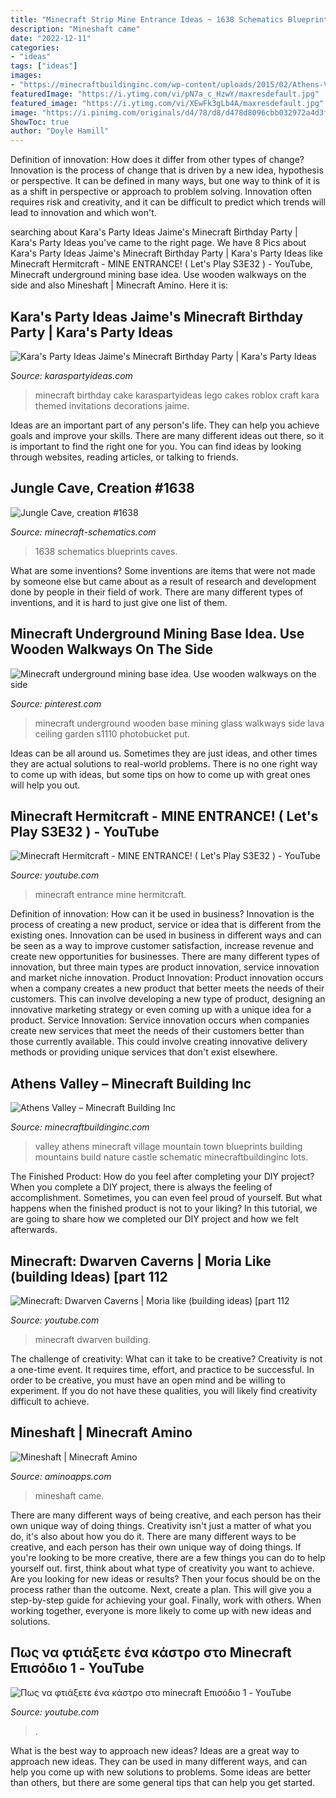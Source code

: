 ```yaml
---
title: "Minecraft Strip Mine Entrance Ideas ~ 1638 Schematics Blueprints Caves"
description: "Mineshaft came"
date: "2022-12-11"
categories:
- "ideas"
tags: ["ideas"]
images:
- "https://minecraftbuildinginc.com/wp-content/uploads/2015/02/Athens-Valley-village-mountain-town-minecraft-building-ideas-blueprints-5.jpg"
featuredImage: "https://i.ytimg.com/vi/pN7a_c_HzwY/maxresdefault.jpg"
featured_image: "https://i.ytimg.com/vi/XEwFk3gLb4A/maxresdefault.jpg"
image: "https://i.pinimg.com/originals/d4/78/d8/d478d8096cbb032972a4d3f0e0e93093.png"
ShowToc: true
author: "Doyle Hamill"
---
```



Definition of innovation: How does it differ from other types of change?
Innovation is the process of change that is driven by a new idea, hypothesis or perspective. It can be defined in many ways, but one way to think of it is as a shift in perspective or approach to problem solving. Innovation often requires risk and creativity, and it can be difficult to predict which trends will lead to innovation and which won't.

	

		
searching about Kara&#039;s Party Ideas Jaime&#039;s Minecraft Birthday Party | Kara&#039;s Party Ideas you've came to the right page. We have 8 Pics about Kara&#039;s Party Ideas Jaime&#039;s Minecraft Birthday Party | Kara&#039;s Party Ideas like Minecraft Hermitcraft - MINE ENTRANCE! ( Let&#039;s Play S3E32 ) - YouTube, Minecraft underground mining base idea. Use wooden walkways on the side and also Mineshaft | Minecraft Amino. Here it is:
		
    
## Kara&#039;s Party Ideas Jaime&#039;s Minecraft Birthday Party | Kara&#039;s Party Ideas

<img loading=lazy src="http://karaspartyideas.com/wp-content/uploads/2017/07/Minecraft-Birthday-Party-via-Karas-Party-Ideas-KarasPartyIdeas.com7_.jpg" onerror="this.onerror=null;this.src='https://tse4.mm.bing.net/th?id=OIP.r7bKAf1X2sWQNWPiq9s8NQHaLG&amp;pid=15.1';" alt="Kara&#039;s Party Ideas Jaime&#039;s Minecraft Birthday Party | Kara&#039;s Party Ideas">

_Source: karaspartyideas.com_

>minecraft birthday cake karaspartyideas lego cakes roblox craft kara themed invitations decorations jaime. 

	

Ideas are an important part of any person's life. They can help you achieve goals and improve your skills. There are many different ideas out there, so it is important to find the right one for you. You can find ideas by looking through websites, reading articles, or talking to friends.

    
## Jungle Cave, Creation #1638

<img loading=lazy src="https://www.minecraft-schematics.com/schematics/pictures/1638/large-picture-1638.png?time=1381342909" onerror="this.onerror=null;this.src='https://tse1.mm.bing.net/th?id=OIP.v6-1eBcEV-KvXDiygMCBgAHaEp&amp;pid=15.1';" alt="Jungle Cave, creation #1638">

_Source: minecraft-schematics.com_

>1638 schematics blueprints caves. 

	

What are some inventions?
Some inventions are items that were not made by someone else but came about as a result of research and development done by people in their field of work. There are many different types of inventions, and it is hard to just give one list of them.

    
## Minecraft Underground Mining Base Idea. Use Wooden Walkways On The Side

<img loading=lazy src="https://i.pinimg.com/originals/d4/78/d8/d478d8096cbb032972a4d3f0e0e93093.png" onerror="this.onerror=null;this.src='https://tse2.mm.bing.net/th?id=OIP.8OtjpR_EplZVLELo-Pxe-gHaD7&amp;pid=15.1';" alt="Minecraft underground mining base idea. Use wooden walkways on the side">

_Source: pinterest.com_

>minecraft underground wooden base mining glass walkways side lava ceiling garden s1110 photobucket put. 

	

Ideas can be all around us. Sometimes they are just ideas, and other times they are actual solutions to real-world problems. There is no one right way to come up with ideas, but some tips on how to come up with great ones will help you out.

    
## Minecraft Hermitcraft - MINE ENTRANCE! ( Let&#039;s Play S3E32 ) - YouTube

<img loading=lazy src="https://i.ytimg.com/vi/pN7a_c_HzwY/maxresdefault.jpg" onerror="this.onerror=null;this.src='https://tse1.mm.bing.net/th?id=OIP.QIj6kTXAft_tG7u9ceiVawHaEK&amp;pid=15.1';" alt="Minecraft Hermitcraft - MINE ENTRANCE! ( Let&#039;s Play S3E32 ) - YouTube">

_Source: youtube.com_

>minecraft entrance mine hermitcraft. 

	

Definition of innovation: How can it be used in business?
Innovation is the process of creating a new product, service or idea that is different from the existing ones. Innovation can be used in business in different ways and can be seen as a way to improve customer satisfaction, increase revenue and create new opportunities for businesses. There are many different types of innovation, but three main types are product innovation, service innovation and market niche innovation. Product Innovation: Product innovation occurs when a company creates a new product that better meets the needs of their customers. This can involve developing a new type of product, designing an innovative marketing strategy or even coming up with a unique idea for a product. Service Innovation: Service innovation occurs when companies create new services that meet the needs of their customers better than those currently available. This could involve creating innovative delivery methods or providing unique services that don't exist elsewhere.

    
## Athens Valley – Minecraft Building Inc

<img loading=lazy src="https://minecraftbuildinginc.com/wp-content/uploads/2015/02/Athens-Valley-village-mountain-town-minecraft-building-ideas-blueprints-5.jpg" onerror="this.onerror=null;this.src='https://tse3.mm.bing.net/th?id=OIP.oywT1GeggJhWiM9E2KS-uQHaD0&amp;pid=15.1';" alt="Athens Valley – Minecraft Building Inc">

_Source: minecraftbuildinginc.com_

>valley athens minecraft village mountain town blueprints building mountains build nature castle schematic minecraftbuildinginc lots. 

	

The Finished Product: How do you feel after completing your DIY project?
When you complete a DIY project, there is always the feeling of accomplishment. Sometimes, you can even feel proud of yourself. But what happens when the finished product is not to your liking? In this tutorial, we are going to share how we completed our DIY project and how we felt afterwards.

    
## Minecraft: Dwarven Caverns | Moria Like (building Ideas) [part 112

<img loading=lazy src="http://i1.ytimg.com/vi/o-WfhoqSbl8/maxresdefault.jpg" onerror="this.onerror=null;this.src='https://tse4.mm.bing.net/th?id=OIP.i5mxrzUoN_uwA6VtNaqpdwHaEK&amp;pid=15.1';" alt="Minecraft: Dwarven Caverns | Moria like (building ideas) [part 112">

_Source: youtube.com_

>minecraft dwarven building. 

	

The challenge of creativity: What can it take to be creative?
Creativity is not a one-time event. It requires time, effort, and practice to be successful. In order to be creative, you must have an open mind and be willing to experiment. If you do not have these qualities, you will likely find creativity difficult to achieve.

    
## Mineshaft | Minecraft Amino

<img loading=lazy src="https://pm1.narvii.com/7438/236b6f5fc89217e2cf9f4dff8dd77b433cc29042r1-2048-1536v2_hq.jpg" onerror="this.onerror=null;this.src='https://tse1.mm.bing.net/th?id=OIP.U-5TJgySeuxkJVph439s7wHaFj&amp;pid=15.1';" alt="Mineshaft | Minecraft Amino">

_Source: aminoapps.com_

>mineshaft came. 

	

There are many different ways of being creative, and each person has their own unique way of doing things.
Creativity isn't just a matter of what you do, it's also about how you do it. There are many different ways to be creative, and each person has their own unique way of doing things. If you're looking to be more creative, there are a few things you can do to help yourself out. first, think about what type of creativity you want to achieve. Are you looking for new ideas or results? Then your focus should be on the process rather than the outcome. Next, create a plan. This will give you a step-by-step guide for achieving your goal. Finally, work with others. When working together, everyone is more likely to come up with new ideas and solutions.

    
## Πως να φτιάξετε ένα κάστρο στο Minecraft Επισόδιο 1 - YouTube

<img loading=lazy src="https://i.ytimg.com/vi/XEwFk3gLb4A/maxresdefault.jpg" onerror="this.onerror=null;this.src='https://tse3.mm.bing.net/th?id=OIP.rWTObxGOxcLNScYfzWDX_wHaEK&amp;pid=15.1';" alt="Πως να φτιάξετε ένα κάστρο στο minecraft Επισόδιο 1 - YouTube">

_Source: youtube.com_

>. 

	

What is the best way to approach new ideas?
Ideas are a great way to approach new ideas. They can be used in many different ways, and can help you come up with new solutions to problems. Some ideas are better than others, but there are some general tips that can help you get started.

